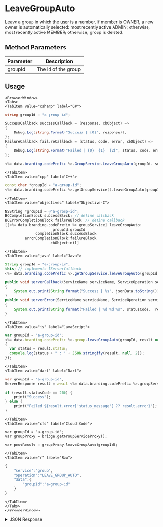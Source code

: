 # LeaveGroupAuto

Leave a group in which the user is a member. If member is OWNER, a new owner is automatically selected: most recently active ADMIN; otherwise, most recently active MEMBER; otherwise, group is deleted.

<PartialServop service_name="group" operation_name="LEAVE_GROUP_AUTO" />

## Method Parameters

| Parameter | Description          |
| --------- | -------------------- |
| groupId   | The id of the group. |

## Usage

```mdx-code-block
<BrowserWindow>
<Tabs>
<TabItem value="csharp" label="C#">
```

```csharp
string groupId = "a-group-id";

SuccessCallback successCallback = (response, cbObject) =>
{
    Debug.Log(string.Format("Success | {0}", response));
};
FailureCallback failureCallback = (status, code, error, cbObject) =>
{
    Debug.Log(string.Format("Failed | {0}  {1}  {2}", status, code, error));
};

<%= data.branding.codePrefix %>.GroupService.LeaveGroupAuto(groupId, successCallback, failureCallback);
```

```mdx-code-block
</TabItem>
<TabItem value="cpp" label="C++">
```

```cpp
const char *groupId = "a-group-id";
<%= data.branding.codePrefix %>.getGroupService().leaveGroupAuto(groupId, this);
```

```mdx-code-block
</TabItem>
<TabItem value="objectivec" label="Objective-C">
```

```objectivec
NSString *groupId = @"a-group-id";
BCCompletionBlock successBlock; // define callback
BCErrorCompletionBlock failureBlock; // define callback
[[<%= data.branding.codePrefix %> groupService] leaveGroupAuto:
                      groupId:groupId
              completionBlock:successBlock
         errorCompletionBlock:failureBlock
                     cbObject:nil]
```

```mdx-code-block
</TabItem>
<TabItem value="java" label="Java">
```

```java
String groupId = "a-group-id";
this; // implements IServerCallback
<%= data.branding.codePrefix %>.getGroupService.leaveGroupAuto(groupId, this);

public void serverCallback(ServiceName serviceName, ServiceOperation serviceOperation, JSONObject jsonData)
{
    System.out.print(String.format("Success | %s", jsonData.toString()));
}
public void serverError(ServiceName serviceName, ServiceOperation serviceOperation, int statusCode, int reasonCode, String jsonError)
{
    System.out.print(String.format("Failed | %d %d %s", statusCode,  reasonCode, jsonError.toString()));
}
```

```mdx-code-block
</TabItem>
<TabItem value="js" label="JavaScript">
```

```javascript
var groupId = "a-group-id";
<%= data.branding.codePrefix %>.group.leaveGroupAuto(groupId, result =>
{
  var status = result.status;
  console.log(status + " : " + JSON.stringify(result, null, 2));
});
```

```mdx-code-block
</TabItem>
<TabItem value="dart" label="Dart">
```

```dart
var groupId = "a-group-id";
ServerResponse result = await <%= data.branding.codePrefix %>.groupService.leaveGroupAuto(groupId:groupId);

if (result.statusCode == 200) {
    print("Success");
} else {
    print("Failed ${result.error['status_message'] ?? result.error}");
}
```

```mdx-code-block
</TabItem>
<TabItem value="cfs" label="Cloud Code">
```

```cfscript
var groupId = "a-group-id";
var groupProxy = bridge.getGroupServiceProxy();

var postResult = groupProxy.leaveGroupAuto(groupId);
```

```mdx-code-block
</TabItem>
<TabItem value="r" label="Raw">
```

```r
{
    "service":"group",
    "operation":"LEAVE_GROUP_AUTO",
    "data":{
        "groupId":"a-group-id"
    }
}
```

```mdx-code-block
</TabItem>
</Tabs>
</BrowserWindow>
```

<details>
<summary>JSON Response</summary>

```json
{
    "status": 200,
    "data": {}
}
```

</details>
